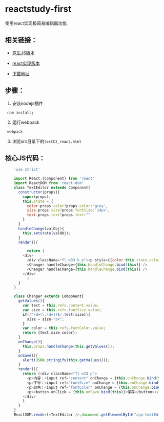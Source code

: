 # reactstudy-first

使用react实现极简易编辑器功能.

## 相关链接：

* [原生JS版本](https://jiuzilong.github.io/reactstudy-first/src/testC3.html)

* [react实现版本](https://jiuzilong.github.io/reactstudy-first/src/testC3_react.html)

* [下载地址](https://github.com/jiuzilong/reactstudy-first/archive/master.zip)

## 步骤：
1. 安装nodejs插件
```
 npm install;
```

2. 运行webpack
```
 webpack
```

3. 浏览src目录下的`testC3_react.html`


## 核心JS代码：

```javascript
    'use strict'

	import React,{Component} from 'react'
	import ReactDOM from 'react-dom'
	class TextEditor extends Component{
	  constructor(props){
	    super(props);
	    this.state = {
	      color:props.color?props.color:'gray',
	      size:props.size?props.fontSize:'14px',
	      text:props.text?props.text:""
	    }
	  }
	  handleChange(valObj){
	    this.setState(valObj);
	  }
	  render(){

	      return (
		<div>
		  <div className="fl w33 b p"><p style={{color:this.state.color,fontSize:this.state.size}}>{this.state.text}</p></div>
		  <Changer handleChange={this.handleChange.bind(this)} />
		  <Changer handleChange={this.handleChange.bind(this)} />
		</div>
	      )
	  }
	}

	class Changer extends Component{
	  getValues(){
	    var text = this.refs.content.value;
	    var size = this.refs.fontSize.value;
	    if(/^\d+(\.\d+)?$/.test(size)){
	      size = size+"px";
	    }
	    var color = this.refs.fontColor.value;
	    return {text,size,color};
	  }
	  onChange(){
	    this.props.handleChange(this.getValues());
	  }
	  onSave(){
	    alert(JSON.stringify(this.getValues()));
	  }
	  render(){
	    return (<div className="fl w33 p">
	      <p>内容：<input ref="content" onChange = {this.onChange.bind(this)} className="textInputEl" /></p>
	      <p>字号：<input ref="fontSize" onChange = {this.onChange.bind(this)} className="textInputEl" /></p>
	      <p>颜色：<input ref="fontColor" onChange = {this.onChange.bind(this)} className="textInputEl" /></p>
	      <p><button onClick = {this.onSave.bind(this)}>保存</button></p>
	    </div>
	    )
	  }
	}
	ReactDOM.render(<TextEditor />,document.getElementById("app-textEditor"));
```
